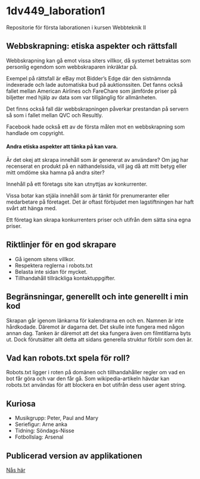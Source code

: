 # 1dv449_laboration1
Repositorie för första laborationen i kursen Webbteknik II

## Webbskrapning: etiska aspekter och rättsfall
Webbskrapning kan gå emot vissa siters villkor, då systemet betraktas som personlig egendom som webbskraparen inkräktar på. 

Exempel på rättsfall är eBay mot Bidder’s Edge där den sistnämnda indexerade och lade automatiska bud på auktionssiten. Det fanns också fallet mellan American Airlines och FareChare som jämförde priser på biljetter med hjälp av data som var tillgänglig för allmänheten. 

Det finns också fall där webbskrapningen påverkar prestandan på servern så som i fallet mellan QVC och Resultly. 

Facebook hade också ett av de första målen mot en webbskrapning som handlade om copyright. 

#### Andra etiska aspekter att tänka på kan vara.
Är det okej att skrapa innehåll som är genererat av användare? Om jag har recenserat en produkt på en näthandelssida, vill jag då att mitt betyg eller mitt omdöme ska hamna på andra siter?

Innehåll på ett företags site kan utnyttjas av konkurrenter. 

Vissa botar kan stjäla innehåll som är tänkt för prenumeranter eller medarbetare på företaget. Det är oftast förbjudet men lagstiftningen har haft svårt att hänga med. 

Ett företag kan skrapa konkurrenters priser och utifrån dem sätta sina egna priser. 

## Riktlinjer för en god skrapare 
- Gå igenom sitens villkor.
- Respektera reglerna i robots.txt
- Belasta inte sidan för mycket. 
- Tillhandahåll tillräckliga kontaktuppgifter.

## Begränsningar, generellt och inte generellt i min kod
Skrapan går igenom länkarna för kalendrarna en och en. Namnen är inte hårdkodade. Däremot är dagarna det. Det skulle inte fungera med någon annan dag. Tanken är däremot att det ska fungera även om filmtitlarna byts ut. Dock förutsätter allt detta att sidans generella struktur förblir som den är. 

## Vad kan robots.txt spela för roll?
Robots.txt ligger i roten på domänen och tillhandahåller regler om vad en bot får göra och var den får gå. Som wikipedia-artikeln hävdar kan robots.txt användas för att blockera en bot utifrån dess user agent string.

## Kuriosa
- Musikgrupp: Peter, Paul and Mary
- Seriefigur: Arne anka
- Tidning: Söndags-Nisse
- Fotbollslag: Arsenal

## Publicerad version av applikationen
[Nås här](http://me222wm.se/1dv449_laboration1/)
